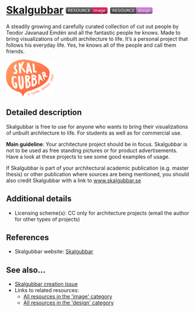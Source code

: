 # [Skalgubbar](https://skalgubbar.se/)  [<img src="images/resource-image.png" align="bottom">](https://github.com/e-CLOSE/Toolbox/issues?q=label%3A02_RESOURCE+label%3Aimage) [<img src="images/resource-design.png" align="bottom">](https://github.com/e-CLOSE/Toolbox/issues?q=label%3A02_RESOURCE+label%3Adesign)

A steadily growing and carefully curated collection of cut out people by Teodor Javanaud Emdén and all the fantastic people he knows. Made to bring visualizations of unbuilt architecture to life. It’s a personal project that follows his everyday life. Yes, he knows all of the people and call them friends.

[<img src="images/Skalgubbar.png" align="bottom" height="100" alt="Skalgubbar Logo">](https://github.com/e-CLOSE/Toolbox/blob/main/Resources/Skalgubbar.md)


## Detailed description

Skalgubbar is free to use for anyone who wants to bring their visualizations of unbuilt architecture to life. For students as well as for commercial use.

**Main guideline**: Your architecture project should be in focus. Skalgubbar is not to be used as free standing pictures or for product advertisements. Have a look at these projects to see some good examples of usage.

If Skalgubbar is part of your architectural academic publication (e.g. master thesis) or other publication where sources are being mentioned, you should also credit Skalgubbar with a link to www.skalgubbar.se


## Additional details

- Licensing scheme(s): CC only for architecture projects  (email the author for other types of projects)


## References

- Skalgubbar website: [Skalgubbar](https://skalgubbar.se/)


## See also...

- [Skalgubbar creation issue](https://github.com/e-CLOSE/Toolbox/issues/184)
- Links to related resources:
  - [All resources in the 'image' category](https://github.com/e-CLOSE/Toolbox/issues?q=label%3A02_RESOURCE+label%3Aimage)
  - [All resources in the 'design' category](https://github.com/e-CLOSE/Toolbox/issues?q=label%3A02_RESOURCE+label%3Adesign)
